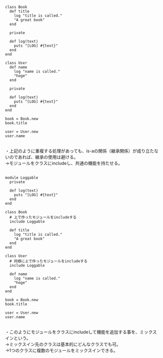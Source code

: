 ```
class Book
  def title
    log "title is called."
    "A great book"
  end
  
  private
  
  def log(text)
    puts "[LOG] #{text}"
  end
end

class User
  def name
    log "name is called."
    "hoge"
  end
  
  private
  
  def log(text)
    puts "[LOG] #{text}"
  end
end

book = Book.new
book.title

user = User.new
user.name
```
<br>
・上記のように重複する処理があっても、is-aの関係（継承関係）が成り立たないのであれば、継承の使用は避ける。<br>
→モジュールをクラスにincludeし、共通の機能を持たせる。<br><br>

```
module Loggable
  private
  
  def log(text)
    puts "[LOG] #{text}"
  end
end

class Book
  # 上で作ったモジュールをincludeする
  include Loggable
  
  def title
    log "title is called."
    "A great book"
  end
end

class User
  # 同様に上で作ったモジュールをincludeする
  include Loggable
  
  def name
    log "name is called."
    "hoge"
  end
end

book = Book.new
book.title

user = User.new
user.name
```
<br>
・このようにモジュールをクラスにincludeして機能を追加する事を、ミックスインという。<br>
→ミックスイン先のクラスは基本的にどんなクラスでも可。<br>
→1つのクラスに複数のモジュールをミックスインできる。<br><br>

